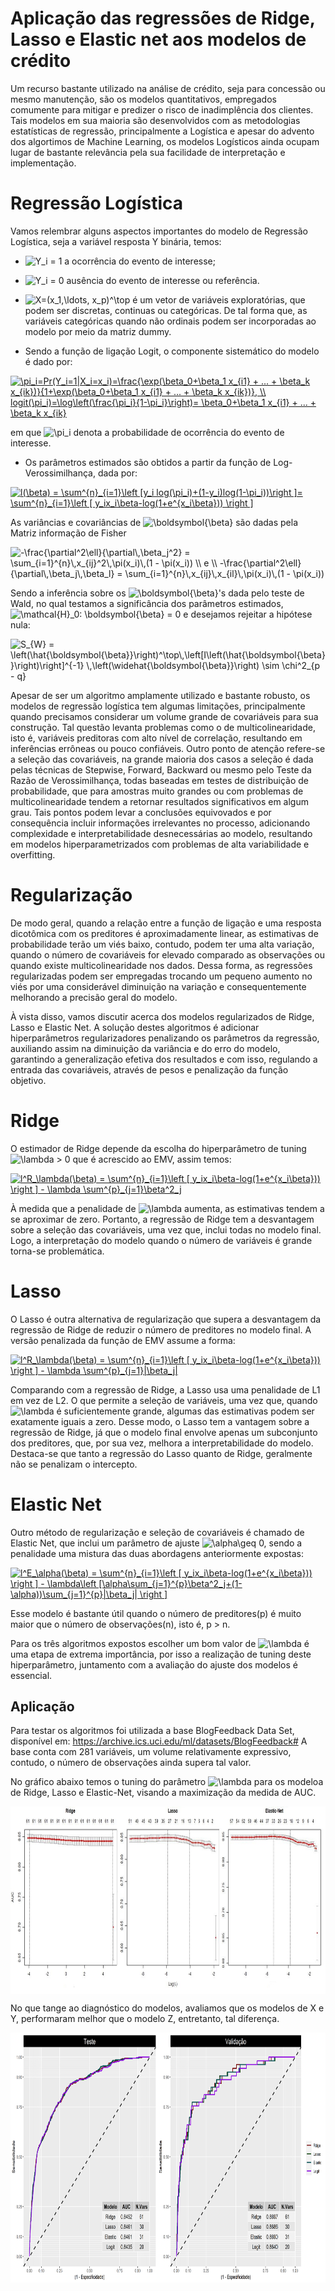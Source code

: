 # Aplicação das regressões de Ridge, Lasso e Elastic net aos modelos de crédito

Um recurso bastante utilizado na análise de crédito, seja para concessão ou mesmo manutenção, são os modelos quantitativos, empregados comumente para mitigar e predizer o risco de inadimplência dos clientes. Tais modelos em sua maioria são desenvolvidos com as metodologias estatísticas de regressão, principalmente a Logística e apesar do advento dos algortimos de Machine Learning, os modelos Logísticos ainda ocupam lugar de bastante relevância pela sua facilidade de interpretação e implementação.

# Regressão Logística

Vamos relembrar alguns aspectos importantes do modelo de Regressão Logística, seja a variável resposta Y binária, temos:

- <img src="https://latex.codecogs.com/gif.latex?Y_i" title="Y_i" /> = 1 a ocorrência do evento de interesse;

- <img src="https://latex.codecogs.com/gif.latex?Y_i" title="Y_i" /> = 0 ausência do evento de interesse ou referência.

- <img src="https://latex.codecogs.com/gif.latex?X=(x_1,\ldots,&space;x_p)^\top" title="X=(x_1,\ldots, x_p)^\top" /> é um vetor de variáveis exploratórias, que podem ser discretas, continuas ou categóricas. De tal forma que, as variáveis categóricas quando não ordinais podem ser incorporadas ao modelo por meio da matriz dummy.

- Sendo a função de ligação Logit, o componente sistemático do modelo é dado por:

<a href="https://www.codecogs.com/eqnedit.php?latex=\pi_i=Pr(Y_i=1|X_i=x_i)=\frac{\exp(\beta_0&plus;\beta_1&space;x_{i1}&space;&plus;&space;...&space;&plus;&space;\beta_k&space;x_{ik})}{1&plus;\exp(\beta_0&plus;\beta_1&space;x_{i1}&space;&plus;&space;...&space;&plus;&space;\beta_k&space;x_{ik})},&space;\\&space;logit(\pi_i)=\log\left(\frac{\pi_i}{1-\pi_i}\right)=&space;\beta_0&plus;\beta_1&space;x_{i1}&space;&plus;&space;...&space;&plus;&space;\beta_k&space;x_{ik}" target="_blank"><img src="https://latex.codecogs.com/gif.latex?\pi_i=Pr(Y_i=1|X_i=x_i)=\frac{\exp(\beta_0&plus;\beta_1&space;x_{i1}&space;&plus;&space;...&space;&plus;&space;\beta_k&space;x_{ik})}{1&plus;\exp(\beta_0&plus;\beta_1&space;x_{i1}&space;&plus;&space;...&space;&plus;&space;\beta_k&space;x_{ik})},&space;\\&space;logit(\pi_i)=\log\left(\frac{\pi_i}{1-\pi_i}\right)=&space;\beta_0&plus;\beta_1&space;x_{i1}&space;&plus;&space;...&space;&plus;&space;\beta_k&space;x_{ik}" title="\pi_i=Pr(Y_i=1|X_i=x_i)=\frac{\exp(\beta_0+\beta_1 x_{i1} + ... + \beta_k x_{ik})}{1+\exp(\beta_0+\beta_1 x_{i1} + ... + \beta_k x_{ik})}, \\ logit(\pi_i)=\log\left(\frac{\pi_i}{1-\pi_i}\right)= \beta_0+\beta_1 x_{i1} + ... + \beta_k x_{ik}" /></a>

em que <img src="https://latex.codecogs.com/gif.latex?\pi_i" title="\pi_i" /> denota a probabilidade de ocorrência do evento de interesse.

- Os parâmetros estimados são obtidos a partir da função de Log-Verossimilhança, dada por:

<a href="https://www.codecogs.com/eqnedit.php?latex=l(\beta)&space;=&space;\sum^{n}_{i=1}\left&space;[y_i&space;log(\pi_i)&plus;(1-y_i)log(1-\pi_i))\right&space;]=&space;\sum^{n}_{i=1}\left&space;[&space;y_ix_i\beta-log(1&plus;e^{x_i\beta}))&space;\right&space;]" target="_blank"><img src="https://latex.codecogs.com/gif.latex?l(\beta)&space;=&space;\sum^{n}_{i=1}\left&space;[y_i&space;log(\pi_i)&plus;(1-y_i)log(1-\pi_i))\right&space;]=&space;\sum^{n}_{i=1}\left&space;[&space;y_ix_i\beta-log(1&plus;e^{x_i\beta}))&space;\right&space;]" title="l(\beta) = \sum^{n}_{i=1}\left [y_i log(\pi_i)+(1-y_i)log(1-\pi_i))\right ]= \sum^{n}_{i=1}\left [ y_ix_i\beta-log(1+e^{x_i\beta})) \right ]" /></a>

As variâncias e covariâncias de <img src="https://latex.codecogs.com/gif.latex?\boldsymbol{\beta}" title="\boldsymbol{\beta}" /> são dadas pela Matriz informação de Fisher

<img src="https://latex.codecogs.com/gif.latex?-\frac{\partial^2\ell}{\partial\,\beta_j^2}&space;=&space;\sum_{i=1}^{n}\,x_{ij}^2\,\pi(x_i)\,(1&space;-&space;\pi(x_i))&space;\\&space;e&space;\\&space;-\frac{\partial^2\ell}{\partial\,\beta_j\,\beta_l}&space;=&space;\sum_{i=1}^{n}\,x_{ij}\,x_{il}\,\pi(x_i)\,(1&space;-&space;\pi(x_i))" title="-\frac{\partial^2\ell}{\partial\,\beta_j^2} = \sum_{i=1}^{n}\,x_{ij}^2\,\pi(x_i)\,(1 - \pi(x_i)) \\ e \\ -\frac{\partial^2\ell}{\partial\,\beta_j\,\beta_l} = \sum_{i=1}^{n}\,x_{ij}\,x_{il}\,\pi(x_i)\,(1 - \pi(x_i))" />

Sendo a inferência sobre os <img src="https://latex.codecogs.com/gif.latex?\boldsymbol{\beta}" title="\boldsymbol{\beta}" />'s dada pelo teste de Wald, no qual testamos a significância dos parâmetros estimados, <img src="https://latex.codecogs.com/gif.latex?\mathcal{H}_0:&space;\boldsymbol{\beta}&space;=&space;0" title="\mathcal{H}_0: \boldsymbol{\beta} = 0" /> e desejamos rejeitar a hipótese nula:

<img src="https://latex.codecogs.com/gif.latex?S_{W}&space;=&space;\left(\hat{\boldsymbol{\beta}}\right)^\top\,\left[I\left(\hat{\boldsymbol{\beta}}\right)\right]^{-1}&space;\,\left(\widehat{\boldsymbol{\beta}}\right)&space;\sim&space;\chi^2_{p&space;-&space;q}" title="S_{W} = \left(\hat{\boldsymbol{\beta}}\right)^\top\,\left[I\left(\hat{\boldsymbol{\beta}}\right)\right]^{-1} \,\left(\widehat{\boldsymbol{\beta}}\right) \sim \chi^2_{p - q}" />

Apesar de ser um algoritmo amplamente utilizado e bastante robusto, os modelos de regressão logística tem algumas limitações, principalmente quando precisamos considerar um volume grande de covariáveis para sua construção. Tal questão levanta problemas como o de multicolinearidade, isto é, variáveis preditoras com alto nível de correlação, resultando em inferências errôneas ou pouco confiáveis.
Outro ponto de atenção refere-se a seleção das covariáveis, na grande maioria dos casos a seleção é dada pelas técnicas de Stepwise, Forward, Backward ou mesmo pelo Teste da Razão de Verossimilhança, todas baseadas em testes de distribuição de probabilidade, que para amostras muito grandes ou com problemas de multicolinearidade tendem a retornar resultados significativos em algum grau. Tais pontos podem levar a conclusões equivovados e por consequência incluir informações irrelevantes no processo, adicionando complexidade e interpretabilidade desnecessárias ao modelo, resultando em modelos hiperparametrizados com problemas de alta variabilidade e overfitting. 

# Regularização

De modo geral, quando a relação entre a função de ligação e uma resposta dicotômica com os preditores é aproximadamente linear, as estimativas de probabilidade terão um viés baixo, contudo, podem ter uma alta variação, quando o número de covariáveis for elevado comparado as observações ou quando existe multicolinearidade nos dados. Dessa forma, as regressões regularizadas podem ser empregadas trocando um pequeno aumento no viés por uma considerável diminuição na variação e consequentemente melhorando a precisão geral do modelo.

À vista disso, vamos discutir acerca dos modelos regularizados de Ridge, Lasso e Elastic Net. A solução destes algoritmos é adicionar hiperparâmetros regularizadores penalizando os parâmetros da regressão, auxiliando assim na diminuição da variância e do erro do modelo, garantindo a generalização efetiva dos resultados e com isso, regulando a entrada das covariáveis, através de pesos e penalização da função objetivo.

# Ridge

O estimador de Ridge depende da escolha do hiperparâmetro de tuning <img src="https://latex.codecogs.com/gif.latex?\lambda" title="\lambda" /> > 0 que é acrescido ao EMV, assim temos:

<a href="https://www.codecogs.com/eqnedit.php?latex=l^R_\lambda(\beta)&space;=&space;\sum^{n}_{i=1}\left&space;[&space;y_ix_i\beta-log(1&plus;e^{x_i\beta}))&space;\right&space;]&space;-&space;\lambda&space;\sum^{p}_{j=1}\beta^2_j" target="_blank"><img src="https://latex.codecogs.com/gif.latex?l^R_\lambda(\beta)&space;=&space;\sum^{n}_{i=1}\left&space;[&space;y_ix_i\beta-log(1&plus;e^{x_i\beta}))&space;\right&space;]&space;-&space;\lambda&space;\sum^{p}_{j=1}\beta^2_j" title="l^R_\lambda(\beta) = \sum^{n}_{i=1}\left [ y_ix_i\beta-log(1+e^{x_i\beta})) \right ] - \lambda \sum^{p}_{j=1}\beta^2_j" /></a>

À medida que a penalidade de <img src="https://latex.codecogs.com/gif.latex?\lambda" title="\lambda" /> aumenta, as estimativas tendem a se aproximar de zero. Portanto, a regressão de Ridge tem a desvantagem sobre a seleção das covariáveis, uma vez que, inclui todas no modelo final. Logo, a interpretação do modelo quando o número de variáveis é grande torna-se problemática. 

# Lasso

O Lasso é outra alternativa de regularização que supera a desvantagem da regressão de Ridge de reduzir o número de preditores no modelo final. A versão penalizada da função de EMV assume a forma:

<a href="https://www.codecogs.com/eqnedit.php?latex=l^L_\lambda(\beta)&space;=&space;\sum^{n}_{i=1}\left&space;[&space;y_ix_i\beta-log(1&plus;e^{x_i\beta}))&space;\right&space;]&space;-&space;\lambda&space;\sum^{p}_{j=1}|\beta_j|" target="_blank"><img src="https://latex.codecogs.com/gif.latex?l^R_\lambda(\beta)&space;=&space;\sum^{n}_{i=1}\left&space;[&space;y_ix_i\beta-log(1&plus;e^{x_i\beta}))&space;\right&space;]&space;-&space;\lambda&space;\sum^{p}_{j=1}|\beta_j|" title="l^R_\lambda(\beta) = \sum^{n}_{i=1}\left [ y_ix_i\beta-log(1+e^{x_i\beta})) \right ] - \lambda \sum^{p}_{j=1}|\beta_j|" /></a>

Comparando com a regressão de Ridge, a Lasso usa uma penalidade de L1 em vez de L2. O que permite a seleção de variáveis, uma vez que, quando <img src="https://latex.codecogs.com/gif.latex?\lambda" title="\lambda" /> é suficientemente grande, algumas das estimativas podem ser exatamente iguais a zero. Desse modo, o Lasso tem a vantagem sobre a regressão de Ridge, já que o modelo final envolve apenas um subconjunto dos preditores, que, por sua vez, melhora a interpretabilidade do modelo. Destaca-se que tanto a regressão do Lasso quanto de Ridge, geralmente não se penalizam o intercepto. 

# Elastic Net

Outro método de regularização e seleção de covariáveis é chamado de Elastic Net, que inclui um parâmetro de ajuste <img src="https://latex.codecogs.com/gif.latex?\alpha\geq" title="\alpha\geq" /> 0, sendo a penalidade uma mistura das duas abordagens anteriormente expostas:

<a href="https://www.codecogs.com/eqnedit.php?latex=l^E_\alpha(\beta)&space;=&space;\sum^{n}_{i=1}\left&space;[&space;y_ix_i\beta-log(1&plus;e^{x_i\beta}))&space;\right&space;]&space;-&space;\lambda\left&space;[\alpha\sum_{j=1}^{p}\beta^2_j&plus;(1-\alpha))\sum_{j=1}^{p}|\beta_j|&space;\right&space;]" target="_blank"><img src="https://latex.codecogs.com/gif.latex?l^E_\alpha(\beta)&space;=&space;\sum^{n}_{i=1}\left&space;[&space;y_ix_i\beta-log(1&plus;e^{x_i\beta}))&space;\right&space;]&space;-&space;\lambda\left&space;[\alpha\sum_{j=1}^{p}\beta^2_j&plus;(1-\alpha))\sum_{j=1}^{p}|\beta_j|&space;\right&space;]" title="l^E_\alpha(\beta) = \sum^{n}_{i=1}\left [ y_ix_i\beta-log(1+e^{x_i\beta})) \right ] - \lambda\left [\alpha\sum_{j=1}^{p}\beta^2_j+(1-\alpha))\sum_{j=1}^{p}|\beta_j| \right ]" /></a>

Esse modelo é bastante útil quando o número de preditores(p) é muito maior que o número de observações(n), isto é, p > n. 

Para os três algoritmos expostos escolher um bom valor de <img src="https://latex.codecogs.com/gif.latex?\lambda" title="\lambda" /> é uma etapa de extrema importância, por isso a realização de tuning deste hiperparâmetro, juntamento com a avaliação do ajuste dos modelos é essencial.

## Aplicação 

Para testar os algoritmos foi utilizada a base BlogFeedback Data Set, disponível em:  https://archive.ics.uci.edu/ml/datasets/BlogFeedback#
A base conta com 281 variáveis, um volume relativamente expressivo, contudo, o número de observações ainda supera tal valor. 

No gráfico abaixo temos o tuning do parâmetro <img src="https://latex.codecogs.com/gif.latex?\lambda" title="\lambda" /> para os modeloa de Ridge, Lasso e Elastic-Net, visando a maximização da medida de AUC.

<img align="center" width="950" height="300"  src="https://github.com/WOLFurriell/credit_Lasso_Ridge/blob/master/plots/ridge_lasso_elastic.png">

No que tange ao diagnóstico do modelos, avaliamos que os modelos de X e Y, performaram melhor que o modelo Z, entretanto, tal diferença.

<img align="center" width="950" height="400"  src="https://github.com/WOLFurriell/credit_Lasso_Ridge/blob/master/plots/roc0.png">

